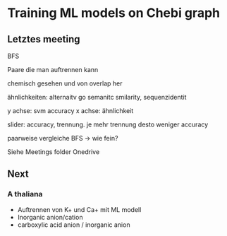 # Training ML models on Chebi graph

## Letztes meeting

BFS

Paare die man auftrennen kann

chemisch gesehen und von overlap her

ähnlichkeiten: alternaitv go semanitc smilarity, sequenzidentit

y achse: svm accuracy
x achse: ähnlichkeit

slider: accuracy, trennung. je mehr trennung desto weniger accuracy

paarweise vergleiche
BFS -> wie fein?

Siehe Meetings folder Onedrive

## Next

### A thaliana

- Auftrennen von K+ und Ca+ mit ML modell
- Inorganic anion/cation
- carboxylic acid anion / inorganic anion
